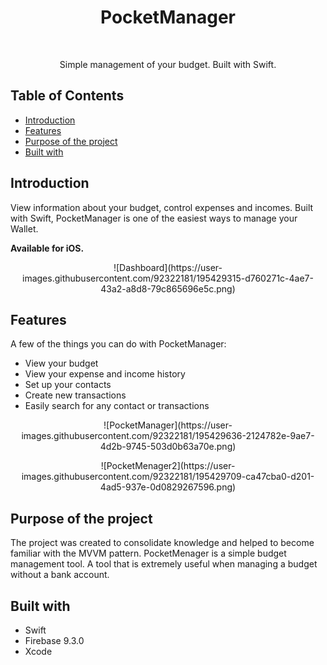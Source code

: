 <h1 align="center"> PocketManager </h1> <br>
<p align="center">
 

<p align="center">
  Simple management of your budget. Built with Swift.
</p>

## Table of Contents

- [Introduction](#introduction)
- [Features](#features)
- [Purpose of the project](#purpose-of-the-project)
- [Built with](#built-with)

## Introduction

View information about your budget, control expenses and incomes. Built with Swift, PocketManager is one of the easiest ways to manage your Wallet.

**Available for iOS.**

<p align="center">
  ![Dashboard](https://user-images.githubusercontent.com/92322181/195429315-d760271c-4ae7-43a2-a8d8-79c865696e5c.png)
</p>

## Features

A few of the things you can do with PocketManager:

* View your budget
* View your expense and income history
* Set up your contacts
* Create new transactions
* Easily search for any contact or transactions

<p align="center">
  ![PocketManager](https://user-images.githubusercontent.com/92322181/195429636-2124782e-9ae7-4d2b-9745-503d0b63a70e.png)
</p>
<p align="center">
  ![PocketMenager2](https://user-images.githubusercontent.com/92322181/195429709-ca47cba0-d201-4ad5-937e-0d0829267596.png)
</p>

## Purpose of the project

The project was created to consolidate knowledge and helped to become familiar with the MVVM pattern. PocketMenager is a simple budget management tool. A tool that is extremely useful when managing a budget without a bank account.

## Built with

* Swift
* Firebase 9.3.0
* Xcode